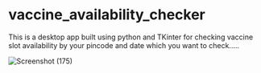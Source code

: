 # vaccine_availability_checker
This is a desktop app built using python and TKinter for checking vaccine slot availability by your pincode and date which you want to check.....


![Screenshot (175)](https://user-images.githubusercontent.com/65532506/179699003-9cee07c5-1173-469d-abdf-3fa9015736d1.png)
